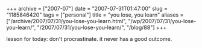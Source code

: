 +++
archive = ["2007-07"]
date = "2007-07-31T01:47:00"
slug = "1185846420"
tags = ["personal"]
title = "you lose, you learn"
aliases = ["/archive/2007/07/31/you-lose-you-learn.html", "/wp/2007/07/31/you-lose-you-learn/", "/2007/07/31/you-lose-you-learn/", "/blog/88"]
+++

lesson for today: don't procrastinate. it never has a good outcome.

